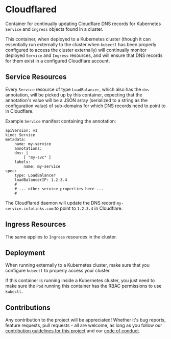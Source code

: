 # Cloudflared

Container for continually updating Cloudflare DNS records for Kubernetes
`Service` and `Ingress` objects found in a cluster.

This container, when deployed to a Kubernetes cluster (though it can
essentially run externally to the cluster when `kubectl` has been
properly configured to access the cluster externally) will continually
monitor deployed `Service` and `Ingress` resources, and will ensure that
DNS records for them exist in a configured Cloudflare account.

## Service Resources

Every `Service` resource of type `LoadBalancer`, which also has the
`dns` annotation, will be picked up by this container, expecting that
the annotation's value will be a JSON array (serialized to a string as
the configuration value) of sub-domains for which DNS records need to
point to in Cloudflare.

Example `Service` manifest containing the annotation:

    apiVersion: v1
    kind: Service
    metadata:
        name: my-service
        annotations:
        dns: |
            [ "my-svc" ]
        labels:
            name: my-service
    spec:
        type: LoadBalancer
        loadBalancerIP: 1.2.3.4
        #
        # ... other service properties here ...
        #

The Cloudflared daemon will update the DNS record `my-service.infolinks.com`
to point to `1.2.3.4` in Cloudflare.

## Ingress Resources

The same applies to `Ingress` resources in the cluster.

## Deployment

When running externally to a Kubernetes cluster, make sure that you
configure `kubectl` to properly access your cluster.

If this container is running inside a Kubernetes cluster, you just need
to make sure the `Pod` running this container has the RBAC permissions
to use `kubectl`.

## Contributions

Any contribution to the project will be appreciated! Whether it's bug
reports, feature requests, pull requests - all are welcome, as long as
you follow our [contribution guidelines for this project](CONTRIBUTING.md)
and our [code of conduct](CODE_OF_CONDUCT.md).
